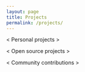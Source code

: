 ```yaml
---
layout: page
title: Projects
permalink: /projects/
---
```


< Personal projects >

< Open source projects >

< Community contributions >
